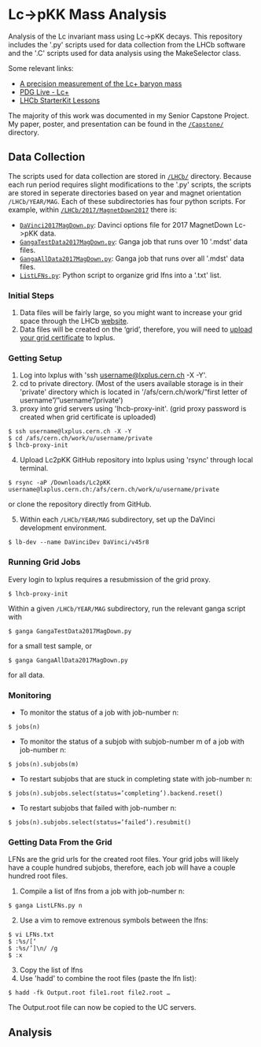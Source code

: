# Lc->pKK Mass Analysis
Analysis of the Lc invariant mass using Lc->pKK decays. This repository includes the '.py' scripts used for data collection from the LHCb software and the '.C' scripts used for data analysis using the MakeSelector class.

Some relevant links: 
 * [A precision measurement of the Lc+ baryon mass](https://inspirehep.net/literature/686570 "Lc+ measurement")
 * [PDG Live - Lc+](https://pdglive.lbl.gov/Particle.action?init=0&node=S033&home=BXXX040 "Lc+ PDG")
 * [LHCb StarterKit Lessons](https://lhcb.github.io/starterkit-lessons/ "lhcb starterkit")

The majority of this work was documented in my Senior Capstone Project. My paper, poster, and presentation can be found in the [`/Capstone/`](https://github.com/uc-lhcb/Lc2pKK/tree/master/Capstone) directory.

## Data Collection
The scripts used for data collection are stored in [`/LHCb/`](https://github.com/uc-lhcb/Lc2pKK/tree/master/LHCb) directory. Because each run period requires slight modifications to the '.py' scripts, the scripts are stored in seperate directories based on year and magnet orientation `/LHCb/YEAR/MAG`. Each of these subdirectories has four python scripts. For example, within [`/LHCb/2017/MagnetDown2017`](https://github.com/uc-lhcb/Lc2pKK/tree/master/LHCb/2017/MagnetDown2017) there is:

 * [`DaVinci2017MagDown.py`](https://github.com/uc-lhcb/Lc2pKK/blob/master/LHCb/2017/MagnetDown2017/DaVinci2017MagDown.py): Davinci options file for 2017 MagnetDown Lc->pKK data.
 * [`GangaTestData2017MagDown.py`](https://github.com/uc-lhcb/Lc2pKK/blob/master/LHCb/2017/MagnetDown2017/GangaTestData2017MagDown.py): Ganga job that runs over 10 '.mdst' data files.
 * [`GangaAllData2017MagDown.py`](https://github.com/uc-lhcb/Lc2pKK/blob/master/LHCb/2017/MagnetDown2017/GangaAllData2017MagDown.py): Ganga job that runs over all '.mdst' data files.
 * [`ListLFNs.py`](https://github.com/uc-lhcb/Lc2pKK/blob/master/LHCb/2017/MagnetDown2017/ListLFNs.py): Python script to organize grid lfns into a '.txt' list.

### Initial Steps
1. Data files will be fairly large, so you might want to increase your grid space through the LHCb [website](https://resources.web.cern.ch/resources/Help/?kbid=067040).
2. Data files will be created on the ‘grid’, therefore, you will need to [upload your grid certificate](https://twiki.cern.ch/twiki/bin/view/LHCb/FAQ/Certificate) to lxplus. 

### Getting Setup
1. Log into lxplus with 'ssh username@lxplus.cern.ch -X -Y'.
2. cd to private directory.
(Most of the users available storage is in their 'private' directory which is located in '/afs/cern.ch/work/”first letter of username”/”username”/private')
3. proxy into grid servers using 'lhcb-proxy-init'.
(grid proxy password is created when grid certificate is uploaded)

```
$ ssh username@lxplus.cern.ch -X -Y
$ cd /afs/cern.ch/work/u/username/private
$ lhcb-proxy-init
```

4. Upload Lc2pKK GitHub repository into lxplus using 'rsync' through local terminal.

```
$ rsync -aP /Downloads/Lc2pKK username@lxplus.cern.ch:/afs/cern.ch/work/u/username/private
```
or clone the repository directly from GitHub.

5. Within each `/LHCb/YEAR/MAG` subdirectory, set up the DaVinci development environment.
```
$ lb-dev --name DaVinciDev DaVinci/v45r8
```
### Running Grid Jobs
Every login to lxplus requires a resubmission of the grid proxy.

```
$ lhcb-proxy-init
```
 Within a given `/LHCb/YEAR/MAG` subdirectory, run the relevant ganga script with
```
$ ganga GangaTestData2017MagDown.py
```
for a small test sample, or
```
$ ganga GangaAllData2017MagDown.py
```
for all data.

### Monitoring

* To monitor the status of a job with job-number n:
```
$ jobs(n)
```

* To monitor the status of a subjob with subjob-number m of a job with job-number n:
```
$ jobs(n).subjobs(m)
```

* To restart subjobs that are stuck in completing state with job-number n: 
```
$ jobs(n).subjobs.select(status=’completing’).backend.reset()
```

* To restart subjobs that failed with job-number n:
```
$ jobs(n).subjobs.select(status=’failed’).resubmit()
```
### Getting Data From the Grid
LFNs are the grid urls for the created root files. Your grid jobs will likely have a couple hundred subjobs, therefore, each job will have a couple hundred root files.

1. Compile a list of lfns from a job with job-number n:
```
$ ganga ListLFNs.py n
```

2. Use a vim to remove extrenous symbols between the lfns:
```
$ vi LFNs.txt	
$ :%s/[‘	
$ :%s/’]\n/ /g
$ :x
```
3. Copy the list of lfns
4. Use 'hadd' to combine the root files (paste the lfn list):
```
$ hadd -fk Output.root file1.root file2.root …
```
The Output.root file can now be copied to the UC servers.

## Analysis
